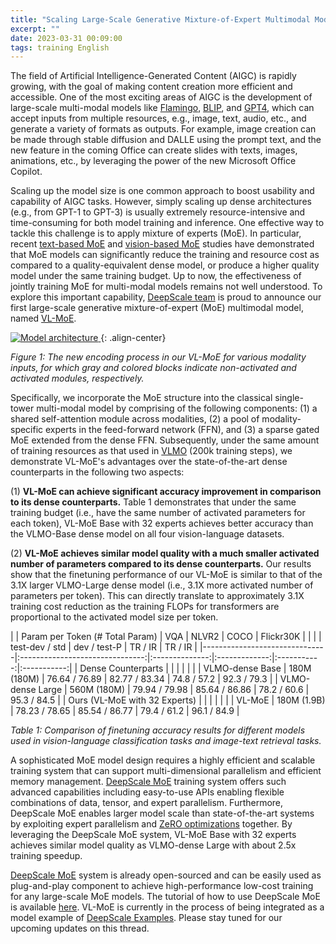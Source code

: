 ```yaml
---
title: "Scaling Large-Scale Generative Mixture-of-Expert Multimodal Model With VL-MoE "
excerpt: ""
date: 2023-03-31 00:09:00
tags: training English
---
```


The field of Artificial Intelligence-Generated Content (AIGC) is rapidly growing, with the goal of making content creation more efficient and accessible. One of the most exciting areas of AIGC is the development of large-scale multi-modal models like [Flamingo](https://arxiv.org/abs/2204.14198), [BLIP](https://arxiv.org/abs/2301.12597), and [GPT4](https://arxiv.org/abs/2303.08774), which can accept inputs from multiple resources, e.g., image, text, audio, etc., and generate a variety of formats as outputs. For example, image creation can be made through stable diffusion and DALLE using the prompt text, and the new feature in the coming Office can create slides with texts, images, animations, etc., by leveraging the power of the new Microsoft Office Copilot.

Scaling up the model size is one common approach to boost usability and capability of AIGC tasks. However, simply scaling up dense architectures (e.g., from GPT-1 to GPT-3) is usually extremely resource-intensive and time-consuming for both model training and inference. One effective way to tackle this challenge is to apply mixture of experts (MoE). In particular, recent [text-based MoE](https://arxiv.org/abs/2201.05596) and [vision-based MoE](https://arxiv.org/abs/2106.05974) studies have demonstrated that MoE models can significantly reduce the training and resource cost as compared to a quality-equivalent dense model, or produce a higher quality model under the same training budget. Up to now, the effectiveness of jointly training MoE for multi-modal models remains not well understood. To explore this important capability, [DeepScale team](https://www.deepscale.ai/) is proud to announce our first large-scale generative mixture-of-expert (MoE) multimodal model, named [VL-MoE](https://arxiv.org/abs/2303.07226).

[ ![Model architecture](/assets/images/vl_moe.png) ](/assets/images/vl_moe.png){: .align-center}

*Figure 1: The new encoding process in our VL-MoE for various modality inputs, for which gray and colored blocks indicate non-activated and activated modules, respectively.*

Specifically, we incorporate the MoE structure into the classical single-tower multi-modal model by comprising of the following components: (1) a shared self-attention module across modalities, (2) a pool of modality-specific experts in the feed-forward network (FFN), and (3) a sparse gated MoE extended from the dense FFN. Subsequently, under the same amount of training resources as that used in [VLMO](https://arxiv.org/abs/2111.02358) (200k training steps), we demonstrate VL-MoE's advantages over the state-of-the-art dense counterparts in the following two aspects:

(1) **VL-MoE can achieve significant accuracy improvement in comparison to its dense counterparts.** Table 1 demonstrates that under the same training budget (i.e., have the same number of activated parameters for each token), VL-MoE Base with 32 experts achieves better accuracy than the VLMO-Base dense model on all four vision-language datasets.

(2) **VL-MoE achieves similar model quality with a much smaller activated number of parameters compared to its dense counterparts.** Our results show that the finetuning performance of our VL-MoE is similar to that of the 3.1X larger VLMO-Large dense model (i.e., 3.1X more activated number of parameters per token). This can directly translate to approximately 3.1X training cost reduction as the training FLOPs for transformers are proportional to the activated model size per token.



|                               | Param per Token (# Total Param) |       VQA      |     NLVR2     |     COCO    |  Flickr30K  |
|                               |                                 | test-dev / std |  dev / test-P |   TR / IR   |   TR / IR   |
|-------------------------------|:-------------------------------:|:--------------:|:-------------:|:-----------:|:-----------:|
| Dense Counterparts            |                                 |                |               |             |             |
| VLMO-dense Base               |           180M (180M)           |  76.64 / 76.89 | 82.77 / 83.34 | 74.8 / 57.2 | 92.3 / 79.3 |
| VLMO-dense Large              |           560M (180M)           |  79.94 / 79.98 | 85.64 / 86.86 | 78.2 / 60.6 | 95.3 / 84.5 |
| Ours (VL-MoE with 32 Experts) |                                 |                |               |             |             |
| VL-MoE                        |           180M (1.9B)           |  78.23 / 78.65 | 85.54 / 86.77 | 79.4 / 61.2 | 96.1 / 84.9 |

*Table 1: Comparison of finetuning accuracy results for different models used in vision-language classification tasks and image-text retrieval tasks.*

A sophisticated MoE model design requires a highly efficient and scalable training system that can support multi-dimensional parallelism and efficient memory management. [DeepScale MoE](https://www.microsoft.com/en-us/research/blog/deepscale-advancing-moe-inference-and-training-to-power-next-generation-ai-scale/) training system offers such advanced capabilities including easy-to-use APIs enabling flexible combinations of data, tensor, and expert parallelism. Furthermore, DeepScale MoE enables larger model scale than state-of-the-art systems by exploiting expert parallelism and [ZeRO optimizations](https://arxiv.org/abs/1910.02054) together. By leveraging the DeepScale MoE system, VL-MoE Base with 32 experts achieves similar model quality as VLMO-dense Large with about 2.5x training speedup.

[DeepScale MoE](https://www.microsoft.com/en-us/research/blog/deepscale-advancing-moe-inference-and-training-to-power-next-generation-ai-scale/) system is already open-sourced and can be easily used as plug-and-play component to achieve high-performance low-cost training for any large-scale MoE models. The tutorial of how to use DeepScale MoE is available [here](https://www.deepscale.ai/tutorials/mixture-of-experts/). VL-MoE is currently in the process of being integrated as a model example of [DeepScale Examples](https://github.com/khulnasoft/DeepScaleExamples). Please stay tuned for our upcoming updates on this thread.

